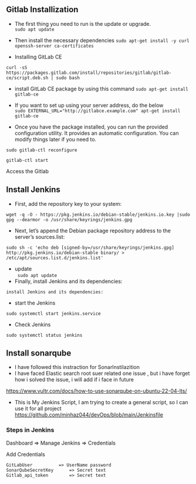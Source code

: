 ## Gitlab Installization  
  
  * The first thing you need to run is the update or upgrade.  
 ```sudo apt update```
 
 * Then install the necessary dependencies
 ``` sudo apt-get install -y curl openssh-server ca-certificates ```

* Installing GitLab CE
 
``` curl -sS https://packages.gitlab.com/install/repositories/gitlab/gitlab-ce/script.deb.sh | sudo bash ``` 
 * install GitLab CE package by using this command
 ``` sudo apt-get install gitlab-ce ``` 
 
 * If you want to set up using your server address, do the below    
  ``` sudo EXTERNAL_URL="http://gitlabce.example.com" apt-get install gitlab-ce ```

  * Once you have the package installed, you can run the provided configuration
utility. It provides an automatic configuration. You can modify things later if you
need to.

``` sudo gitlab-ctl reconfigure ```

``` gitlab-ctl start ```

 
 Access the Gitlab 
 
## Install Jenkins

* First, add the repository key to your system:

``` wget -q -O - https://pkg.jenkins.io/debian-stable/jenkins.io.key |sudo gpg --dearmor -o /usr/share/keyrings/jenkins.gpg ```

* Next, let’s append the Debian package repository address to the server’s sources.list: 

 ``` sudo sh -c 'echo deb [signed-by=/usr/share/keyrings/jenkins.gpg] http://pkg.jenkins.io/debian-stable binary/ > /etc/apt/sources.list.d/jenkins.list' ```
 * update   
 ``` sudo apt update```
* Finally, install Jenkins and its dependencies:
  
 ``` install Jenkins and its dependencies: ```
 
* start the Jenkins   

``` sudo systemctl start jenkins.service ```
* Check Jenkins   

``` sudo systemctl status jenkins ```

## Install sonarqube

* I have followed this instraction for SonarInstilazition   
* I have faced Elastic search root suer related one issue , but i have forget how i solved the issue, i will add if i face in future

https://www.vultr.com/docs/how-to-use-sonarqube-on-ubuntu-22-04-lts/

* This is My Jenkins Script, I am trying to create a general script, so I can use it for all project  
https://github.com/minhaz044/devOps/blob/main/Jenkinsfile


### Steps in Jenkins

Dashboard => Manage Jenkins => Credentials

Add Credentials 

	GitLabUser 			=> UserName password
	SonarQubeSecretKey		=> Secret text
	Gitlab_api_token		=> Secret text



